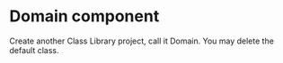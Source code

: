 # Domain component

Create another Class Library project, call it Domain. You may delete the default class.